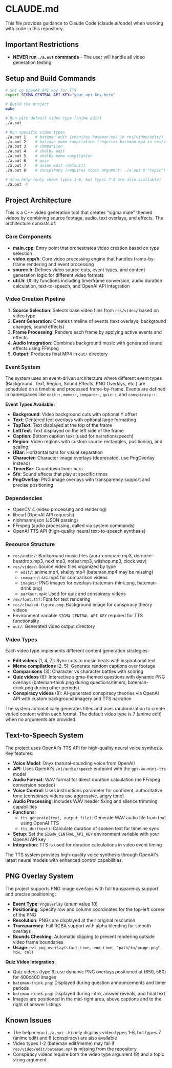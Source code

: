 # CLAUDE.md

This file provides guidance to Claude Code (claude.ai/code) when working with code in this repository.

## Important Restrictions

- **NEVER run `./a.out` commands** - The user will handle all video generation testing

## Setup and Build Commands

```bash
# Set up OpenAI API key for TTS
export SIGMA_CENTRAL_API_KEY="your-api-key-here"

# Build the project
make

# Run with default video type (anime edit)
./a.out

# Run specific video types
./a.out 1    # bateman edit (requires bateman.mp4 in res/video/edit/)
./a.out 2    # bateman meme compilation (requires bateman.mp4 in res/video/edit/)
./a.out 3    # comparison
./a.out 4    # shelby edit
./a.out 5    # shelby meme compilation
./a.out 6    # quiz
./a.out 7    # anime edit (default)
./a.out 8    # conspiracy (requires topic argument: ./a.out 8 "topic")

# Show help (only shows types 1-6, but types 7-8 are also available)
./a.out -h
```

## Project Architecture

This is a C++ video generation tool that creates "sigma male" themed videos by combining source footage, audio, text overlays, and effects. The architecture consists of:

### Core Components

- **main.cpp**: Entry point that orchestrates video creation based on type selection
- **video.cpp/h**: Core video processing engine that handles frame-by-frame rendering and event processing
- **source.h**: Defines video source cuts, event types, and content generation logic for different video formats
- **util.h**: Utility functions including time/frame conversion, audio duration calculation, text-to-speech, and OpenAI API integration

### Video Creation Pipeline

1. **Source Selection**: Selects base video files from `res/video/` based on video type
2. **Event Generation**: Creates timeline of events (text overlays, background changes, sound effects) 
3. **Frame Processing**: Renders each frame by applying active events and effects
4. **Audio Integration**: Combines background music with generated sound effects using FFmpeg
5. **Output**: Produces final MP4 in `out/` directory

### Event System

The system uses an event-driven architecture where different event types (Background, Text, Region, Sound Effects, PNG Overlays, etc.) are scheduled on a timeline and processed frame-by-frame. Events are defined in namespaces like `edit::`, `meme::`, `compare::`, `quiz::`, and `conspiracy::`.

**Event Types Available:**
- **Background**: Video background cuts with optional Y offset
- **Text**: Centered text overlays with optional large formatting
- **TopText**: Text displayed at the top of the frame
- **LeftText**: Text displayed on the left side of the frame
- **Caption**: Bottom caption text (used for narration/speech)
- **Region**: Video regions with custom source rectangles, positioning, and scaling
- **HBar**: Horizontal bars for visual separation
- **Character**: Character image overlays (deprecated, use PngOverlay instead)
- **TimerBar**: Countdown timer bars
- **Sfx**: Sound effects that play at specific times
- **PngOverlay**: PNG image overlays with transparency support and precise positioning

### Dependencies

- OpenCV 4 (video processing and rendering)
- libcurl (OpenAI API requests)
- nlohmann/json (JSON parsing)
- FFmpeg (audio processing, called via system commands)
- OpenAI TTS API (high-quality neural text-to-speech synthesis)

### Resource Structure

- `res/audio/`: Background music files (aura-compare.mp3, derniere-beatdrop.mp3, next.mp3, nofear.mp3, wiishop.mp3, clock.wav)
- `res/video/`: Source video files organized by type
  - `edit/`: anime.mp4, shelby.mp4 (bateman.mp4 may be missing)
  - `compare/`: src.mp4 for comparison videos
  - `images/`: PNG images for overlays (bateman-think.png, bateman-drink.png)
  - `parkour.mp4`: Used for quiz and conspiracy videos
- `res/font.ttf`: Font for text rendering
- `res/cloaked-figure.png`: Background image for conspiracy theory videos
- Environment variable `SIGMA_CENTRAL_API_KEY` required for TTS functionality
- `out/`: Generated video output directory

### Video Types

Each video type implements different content generation strategies:
- **Edit videos** (1, 4, 7): Sync cuts to music beats with inspirational text
- **Meme compilations** (2, 5): Generate random captions over footage  
- **Comparisons** (3): Character vs character battles with scoring
- **Quiz videos** (6): Interactive sigma-themed questions with dynamic PNG overlays (bateman-think.png during questions/timers, bateman-drink.png during other periods)
- **Conspiracy videos** (8): AI-generated conspiracy theories via OpenAI API with custom background imagery and TTS narration

The system automatically generates titles and uses randomization to create varied content within each format. The default video type is 7 (anime edit) when no arguments are provided.

## Text-to-Speech System

The project uses OpenAI's TTS API for high-quality neural voice synthesis. Key features:

- **Voice Model**: Onyx (natural-sounding voice from OpenAI)
- **API**: Uses OpenAI's `/v1/audio/speech` endpoint with the `gpt-4o-mini-tts` model
- **Audio Format**: WAV format for direct duration calculation (no FFmpeg conversion needed)
- **Voice Control**: Uses instructions parameter for confident, authoritative tone (conspiracy videos use aggressive, angry tone)
- **Audio Processing**: Includes WAV header fixing and silence trimming capabilities
- **Functions**: 
  - `tts_generate(text, output_file)`: Generate WAV audio file from text using OpenAI TTS
  - `tts_dur(text)`: Calculate duration of spoken text for timeline sync
- **Setup**: Set the `SIGMA_CENTRAL_API_KEY` environment variable with your OpenAI API key
- **Integration**: TTS is used for duration calculations in video event timing

The TTS system provides high-quality voice synthesis through OpenAI's latest neural models with enhanced control capabilities.

## PNG Overlay System

The project supports PNG image overlays with full transparency support and precise positioning:

- **Event Type**: `PngOverlay` (enum value 10)
- **Positioning**: Specify row and column coordinates for the top-left corner of the PNG
- **Resolution**: PNGs are displayed at their original resolution
- **Transparency**: Full RGBA support with alpha blending for smooth overlays
- **Bounds Checking**: Automatic clipping to prevent rendering outside video frame boundaries
- **Usage**: `evt_png_overlay(start_time, end_time, "path/to/image.png", row, col)`

**Quiz Video Integration:**
- Quiz videos (type 6) use dynamic PNG overlays positioned at (650, 580) for 400x400 images
- `bateman-think.png`: Displayed during question announcements and timer periods
- `bateman-drink.png`: Displayed during intro, answer reveals, and final text
- Images are positioned in the mid-right area, above captions and to the right of answer listings

## Known Issues

- The help menu (`./a.out -h`) only displays video types 1-6, but types 7 (anime edit) and 8 (conspiracy) are also available
- Video types 1-2 (bateman edit/meme) may fail if `res/video/edit/bateman.mp4` is missing from the repository
- Conspiracy videos require both the video type argument (8) and a topic string argument
